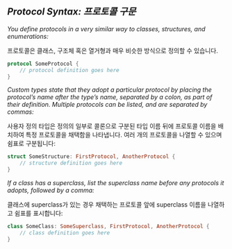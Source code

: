 ## *Protocol Syntax: 프로토콜 구문*

*You define protocols in a very similar way to classes, structures, and enumerations:*

프로토콜은 클래스, 구조체 혹은 열거형과 매우 비슷한 방식으로 정의할 수 있습니다.

```swift
protocol SomeProtocol {
    // protocol definition goes here
}
```

*Custom types state that they adopt a particular protocol by placing the protocol’s name after the type’s name, separated by a colon, as part of their definition. Multiple protocols can be listed, and are separated by commas:*

사용자 정의 타입은 정의의 일부로 콜론으로 구분된 타입 이름 뒤에 프로토콜 이름을 배치하여 특정 프로토콜을 채택함을 나타냅니다. 여러 개의 프로토콜을 나열할 수 있으며 쉼표로 구분됩니다:

```swift
struct SomeStructure: FirstProtocol, AnotherProtocol {
    // structure definition goes here
}
```

*If a class has a superclass, list the superclass name before any protocols it adopts, followed by a comma:*

클래스에 superclass가 있는 경우 채택하는 프로토콜 앞에 superclass 이름을 나열하고 쉼표를 표시합니다:

```swift
class SomeClass: SomeSuperclass, FirstProtocol, AnotherProtocol {
    // class definition goes here
}
```
